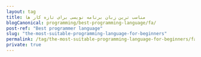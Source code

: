```yaml
---
layout: tag
title: مناسب ترین زبان برنامه نویسی برای تازه کار ها
blogCanonical: programming/best-programming-language/fa/
post-ref: "Best programmer language"
slug: "the-most-suitable-programming-language-for-beginners"
permalink: /tag/the-most-suitable-programming-language-for-beginners/fa/
private: true
---
```

